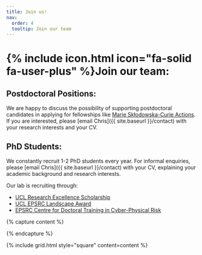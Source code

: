 ```yaml
---
title: Join us!
nav:
  order: 4
  tooltip: Join our team
---
```


# {% include icon.html icon="fa-solid fa-user-plus" %}Join our team:

## Postdoctoral Positions:

We are happy to discuss the possibility of supporting postdoctoral candidates in applying for fellowships like [Marie Skłodowska-Curie Actions](https://marie-sklodowska-curie-actions.ec.europa.eu/actions/postdoctoral-fellowships). If you are interested, please [email Chris]({{ site.baseurl }}/contact) with your research interests and your CV.

## PhD Students:

We constantly recruit 1-2 PhD students every year. For informal enquiries, please [email Chris]({{ site.baseurl }}/contact) with your CV, explaining your academic background and research interests.

Our lab is recruiting through: 
- [UCL Research Excellence Scholarship](https://www.ucl.ac.uk/scholarships/research-excellence-scholarship)
- [UCL EPSRC Landscape Award](https://www.ucl.ac.uk/epsrc-doctoral-training/prospective-students/apply-ucl-epsrc-landscape-award-uela-studentship)
- [EPSRC Centre for Doctoral Training in Cyber-Physical Risk](https://www.ucl.ac.uk/engineering/security-crime-science/study/postgraduate-research/epsrc-centre-doctoral-training-cyber-physical-risk)

{% capture content %}

{% endcapture %}

{% include grid.html style="square" content=content %}